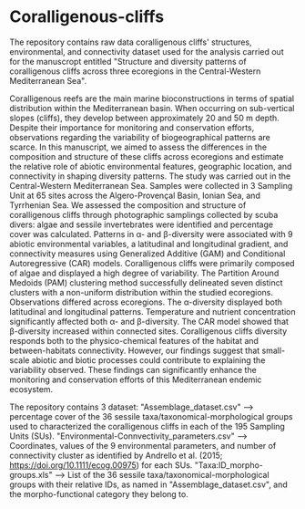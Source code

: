 # Coralligenous-cliffs
The repository contains raw data coralligenous cliffs' structures, environmental, and connectivity dataset used for the analysis carried out for the manuscropt entitled "Structure and diversity patterns of coralligenous cliffs across three ecoregions in the Central-Western Mediterranean Sea".

Coralligenous reefs are the main marine bioconstructions in terms of spatial distribution within the Mediterranean basin. When occurring on sub-vertical slopes (cliffs), they develop between approximately 20 and 50 m depth. Despite their importance for monitoring and conservation efforts, observations regarding the variability of biogeographical patterns are scarce. In this manuscript, we aimed to assess the differences in the composition and structure of these cliffs across ecoregions and estimate the relative role of abiotic environmental features, geographic location, and connectivity in shaping diversity patterns.
The study was carried out in the Central-Western Mediterranean Sea. Samples were collected in 3 Sampling Unit at 65 sites across the Algero-Provençal Basin, Ionian Sea, and Tyrrhenian Sea. We assessed the composition and structure of coralligenous cliffs through photographic samplings collected by scuba divers: algae and sessile invertebrates were identified and percentage cover was calculated. Patterns in α- and β-diversity were associated with 9 abiotic environmental variables, a latitudinal and longitudinal gradient, and connectivity measures using Generalized Additive (GAM) and Conditional Autoregressive (CAR) models. 
Coralligenous cliffs were primarily composed of algae and displayed a high degree of variability. The Partition Around Medoids (PAM) clustering method successfully delineated seven distinct clusters with a non-uniform distribution within the studied ecoregions. Observations differed across ecoregions. The α-diversity displayed both latitudinal and longitudinal patterns. Temperature and nutrient concentration significantly affected both α- and β-diversity. The CAR model showed that β-diversity increased within connected sites.
Coralligenous cliffs diversity responds both to the physico-chemical features of the habitat and between-habitats connectivity. However, our findings suggest that small-scale abiotic and biotic processes could contribute to explaining the variability observed. These findings can significantly enhance the monitoring and conservation efforts of this Mediterranean endemic ecosystem.

The repository contains 3 dataset:
"Assemblage_dataset.csv" --> percentage cover of the 36 sessile taxa/taxonomical-morphological groups used to characterized the coralligenous cliffs in each of the 195 Sampling Units (SUs).
"Environmental-Connvectivity_parameters.csv" --> Coordinates, values of the 9 environmental parameters, and number of connectivity cluster as identified by Andrello et al. (2015; https://doi.org/10.1111/ecog.00975) for each SUs.
"Taxa:ID_morpho-groups.xls" --> List of the 36 sessile taxa/taxonomical-morphological groups with their relative IDs, as named in "Assemblage_dataset.csv", and the morpho-functional category they belong to.
